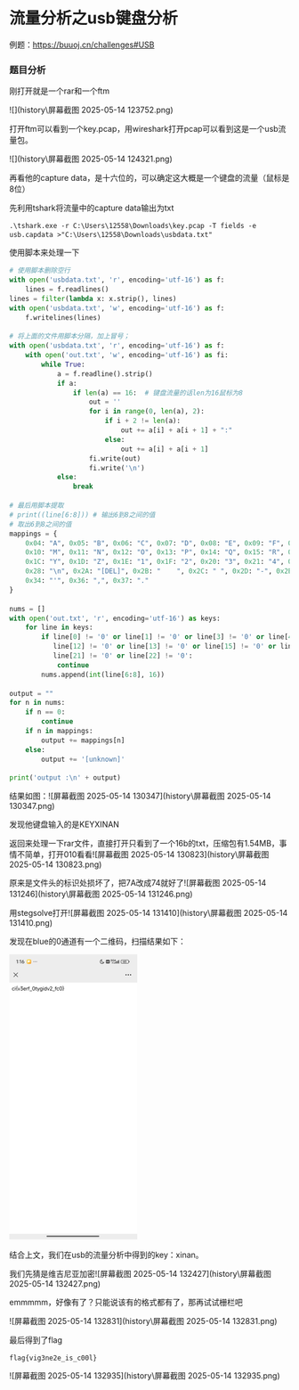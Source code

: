 # 流量分析之usb键盘分析

例题：https://buuoj.cn/challenges#USB

<!--（题目很有意思，来做做看）-->

### 题目分析

刚打开就是一个rar和一个ftm

![](history\屏幕截图 2025-05-14 123752.png)

打开ftm可以看到一个key.pcap，用wireshark打开pcap可以看到这是一个usb流量包。

![](history\屏幕截图 2025-05-14 124321.png)

再看他的capture data，是十六位的，可以确定这大概是一个键盘的流量（鼠标是8位）

先利用tshark将流量中的capture data输出为txt

```shell
.\tshark.exe -r C:\Users\12558\Downloads\key.pcap -T fields -e usb.capdata >"C:\Users\12558\Downloads\usbdata.txt"
```

使用脚本来处理一下

```python
# 使用脚本删除空行
with open('usbdata.txt', 'r', encoding='utf-16') as f:
    lines = f.readlines()
lines = filter(lambda x: x.strip(), lines)
with open('usbdata.txt', 'w', encoding='utf-16') as f:
    f.writelines(lines)

# 将上面的文件用脚本分隔，加上冒号；
with open('usbdata.txt', 'r', encoding='utf-16') as f:
    with open('out.txt', 'w', encoding='utf-16') as fi:
        while True:
            a = f.readline().strip()
            if a:
                if len(a) == 16:  # 键盘流量的话len为16鼠标为8
                    out = ''
                    for i in range(0, len(a), 2):
                        if i + 2 != len(a):
                            out += a[i] + a[i + 1] + ":"
                        else:
                            out += a[i] + a[i + 1]
                    fi.write(out)
                    fi.write('\n')
            else:
                break

# 最后用脚本提取
# print((line[6:8])) # 输出6到8之间的值
# 取出6到8之间的值
mappings = {
    0x04: "A", 0x05: "B", 0x06: "C", 0x07: "D", 0x08: "E", 0x09: "F", 0x0A: "G", 0x0B: "H", 0x0C: "I", 0x0D: "J", 0x0E: "K", 0x0F: "L",
    0x10: "M", 0x11: "N", 0x12: "O", 0x13: "P", 0x14: "Q", 0x15: "R", 0x16: "S", 0x17: "T", 0x18: "U", 0x19: "V", 0x1A: "W", 0x1B: "X",
    0x1C: "Y", 0x1D: "Z", 0x1E: "1", 0x1F: "2", 0x20: "3", 0x21: "4", 0x22: "5", 0x23: "6", 0x24: "7", 0x25: "8", 0x26: "9", 0x27: "0",
    0x28: "\n", 0x2A: "[DEL]", 0x2B: "    ", 0x2C: " ", 0x2D: "-", 0x2E: "=", 0x2F: "[", 0x30: "]", 0x31: "\\", 0x32: "~", 0x33: ";",
    0x34: "'", 0x36: ",", 0x37: "."
}

nums = []
with open('out.txt', 'r', encoding='utf-16') as keys:
    for line in keys:
        if line[0] != '0' or line[1] != '0' or line[3] != '0' or line[4] != '0' or line[9] != '0' or line[10] != '0' or \
           line[12] != '0' or line[13] != '0' or line[15] != '0' or line[16] != '0' or line[18] != '0' or line[19] != '0' or \
           line[21] != '0' or line[22] != '0':
            continue
        nums.append(int(line[6:8], 16))

output = ""
for n in nums:
    if n == 0:
        continue
    if n in mappings:
        output += mappings[n]
    else:
        output += '[unknown]'

print('output :\n' + output)

```

结果如图：![屏幕截图 2025-05-14 130347](history\屏幕截图 2025-05-14 130347.png)

发现他键盘输入的是KEYXINAN

返回来处理一下rar文件，直接打开只看到了一个16b的txt，压缩包有1.54MB，事情不简单，打开010看看![屏幕截图 2025-05-14 130823](history\屏幕截图 2025-05-14 130823.png)

原来是文件头的标识处损坏了，把7A改成74就好了![屏幕截图 2025-05-14 131246](history\屏幕截图 2025-05-14 131246.png)

用stegsolve打开![屏幕截图 2025-05-14 131410](history\屏幕截图 2025-05-14 131410.png)

发现在blue的0通道有一个二维码，扫描结果如下：

<img src="history\微信图片_20250514131630.jpg" alt="微信图片_20250514131630" style="zoom:50%;" />

结合上文，我们在usb的流量分析中得到的key：xinan。

我们先猜是维吉尼亚加密![屏幕截图 2025-05-14 132427](history\屏幕截图 2025-05-14 132427.png)

emmmmm，好像有了？只能说该有的格式都有了，那再试试栅栏吧

![屏幕截图 2025-05-14 132831](history\屏幕截图 2025-05-14 132831.png)

最后得到了flag

```
flag{vig3ne2e_is_c00l}
```

![屏幕截图 2025-05-14 132935](history\屏幕截图 2025-05-14 132935.png)